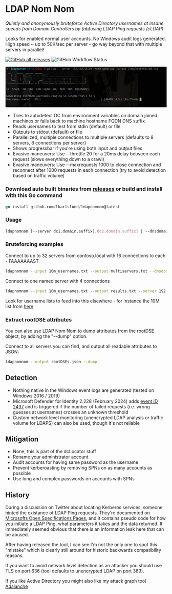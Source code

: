 # LDAP Nom Nom

*Quietly and anonymously bruteforce Active Directory usernames at insane speeds from Domain Controllers by (ab)using LDAP Ping requests (cLDAP)*

Looks for enabled normal user accounts. No Windows audit logs generated. High speed ~ up to 50K/sec per server - go way beyond that with multiple servers in parallel!

[![GitHub all releases](https://img.shields.io/github/downloads/lkarlslund/ldapnomnom/total)](https://github.com/lkarlslund/ldapnomnom/releases) ![GitHub Workflow Status](https://img.shields.io/github/actions/workflow/status/lkarlslund/ldapnomnom/prerelease.yml?branch=main)

![Highspeed bruteforcing using generated usernames](bruteforce-50k.png)

- Tries to autodetect DC from environment variables on domain joined machines or falls back to machine hostname FQDN DNS suffix
- Reads usernames to test from stdin (default) or file
- Outputs to stdout (default) or file
- Parallelized, multiple connections to multiple servers (defaults to 8 servers, 8 connections per server)
- Shows progressbar if you're using both input and output files
- Evasive maneuvers: Use --throttle 20 for a 20ms delay between each request (slows everything down to a crawl)
- Evasive maneuvers: Use --maxrequests 1000 to close connection and reconnect after 1000 requests in each connection (try to avoid detection based on traffic volume)

### Download auto built binaries from [releases](https://github.com/lkarlslund/ldapnomnom/releases) or build and install with this Go command

```go
go install github.com/lkarlslund/ldapnomnom@latest
```

### Usage

```bash
ldapnomnom [--server dc1.domain.suffix[,dc2.domain.suffix] | --dnsdomain domain.suffix] [--port number] [--tlsmode notls|tls|starttls] [--input filename] [--output filename] [--parallel number-of-connections] [--maxservers number-of-servers] [--maxstrategy fastest|random] [--throttle n] [--maxrequests n]
```

### Bruteforcing examples

Connect to up to 32 servers from contoso.local with 16 connections to each - FAAAAAAAST
```bash
ldapnomnom --input 10m_usernames.txt --output multiservers.txt --dnsdomain contoso.local --maxservers 32 --parallel 16
```

Connect to one named server with 4 connections
```bash
ldapnomnom --input 10m_usernames.txt --output results.txt --server 192.168.0.11 --parallel 4
```

Look for username lists to feed into this elsewhere - for instance the 10M list from [here](https://github.com/danielmiessler/SecLists/tree/master/Usernames)

### Extract rootDSE attributes

You can also use LDAP Nom Nom to dump attributes from the rootDSE object, by adding the "--dump" option.

Connect to all servers you can find, and output all readable attributes to JSON:
```bash
ldapnomnom --output rootDSEs.json --dump
```

## Detection

- Nothing native in the Windows event logs are generated (tested on Windows 2016 / 2019)
- Microsoft Defender for Identity 2.228 (February 2024) adds [event ID 2437](https://learn.microsoft.com/en-us/defender-for-identity/reconnaissance-discovery-alerts#account-enumeration-reconnaissance-ldap-external-id-2437-preview) and is triggered if the number of failed requests (i.e. wrong guesses at usernames) crosses an unknown threshold
- Custom network level monitoring (unencrypted LDAP analysis or traffic volume for LDAPS) can also be used, though it's not reliable

## Mitigation

- None, this is part of the dcLocator stuff
- Rename your administrator account
- Audit accounts for having same password as the username
- Prevent kerberoasting by removing SPNs on as many accounts as possible
- Use long and complex passwords on accounts with SPNs

## History

During a discussion on Twitter about locating Kerberos services, someone hinted the existance of LDAP Ping requests. They're documented on [Microsofts Open Specifications Pages](https://learn.microsoft.com/en-us/openspecs/windows_protocols/ms-adts/895a7744-aff3-4f64-bcfa-f8c05915d2e9), and it contains pseudo code for how you initiate a LDAP Ping, what parameters it takes and the data returned. It immediately seemed obvious that there is an information leak here that can be abused.

After having released the tool, I can see I'm not the only one to spot this "mistake" which is clearly still around for historic backwards compatibility reasons.

If you want to avoid network level detection as an attacker you should use TLS on port 636 (tool defaults to unencrypted LDAP on port 389).

If you like Active Directory you might also like my attack graph tool [Adalanche](https://github.com/lkarlslund/Adalanche)
